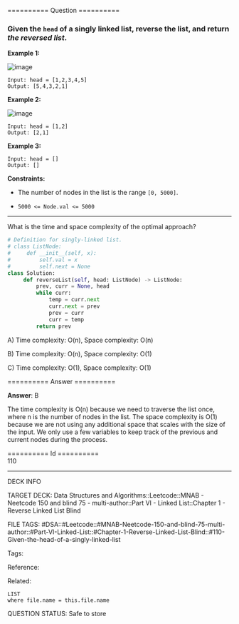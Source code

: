 ========== Question ==========  

### Given the `head` of a singly linked list, reverse the list, and return _the reversed list_.

**Example 1:**

![image](https://imagedelivery.net/CLfkmk9Wzy8_9HRyug4EVA/b57f05e4-bd0a-4d71-2066-bfad19f84300/public)

```
Input: head = [1,2,3,4,5]
Output: [5,4,3,2,1]
```

**Example 2:**

![image](https://imagedelivery.net/CLfkmk9Wzy8_9HRyug4EVA/21b14354-6a3a-45e0-8d02-ecc7ec7f7300/public)

```
Input: head = [1,2]
Output: [2,1]
```

**Example 3:**

```
Input: head = []
Output: []
```

**Constraints:**

- The number of nodes in the list is the range `[0, 5000]`.

- `5000 <= Node.val <= 5000`

---

What is the time and space complexity of the optimal approach?

```python
# Definition for singly-linked list.
# class ListNode:
#     def __init__(self, x):
#         self.val = x
#         self.next = None
class Solution:
     def reverseList(self, head: ListNode) -> ListNode:
         prev, curr = None, head
         while curr:
             temp = curr.next
             curr.next = prev
             prev = curr
             curr = temp
         return prev
```

A) Time complexity: O(n), Space complexity: O(n)

B) Time complexity: O(n), Space complexity: O(1)

C) Time complexity: O(1), Space complexity: O(1)  

========== Answer ==========  

**Answer**: B

The time complexity is O(n) because we need to traverse the list once, where n
is the number of nodes in the list. The space complexity is O(1) because we are
not using any additional space that scales with the size of the input. We only
use a few variables to keep track of the previous and current nodes during the
process.

========== Id ==========  
110

---

DECK INFO

TARGET DECK: Data Structures and Algorithms::Leetcode::MNAB - Neetcode 150 and blind 75 - multi-author::Part VI - Linked List::Chapter 1 - Reverse Linked List Blind

FILE TAGS: #DSA::#Leetcode::#MNAB-Neetcode-150-and-blind-75-multi-author::#Part-VI-Linked-List::#Chapter-1-Reverse-Linked-List-Blind::#110-Given-the-head-of-a-singly-linked-list

Tags:

Reference:

Related:

```dataview
LIST
where file.name = this.file.name
```
QUESTION STATUS: Safe to store
